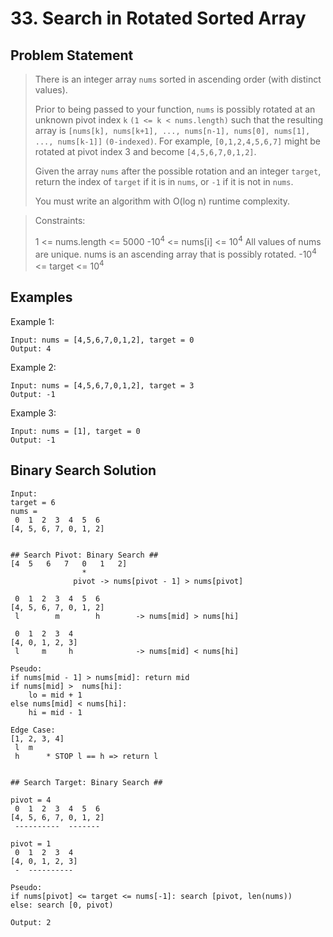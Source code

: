 # 33. Search in Rotated Sorted Array

## Problem Statement

> There is an integer array `nums` sorted in ascending order (with distinct values).
>
> Prior to being passed to your function, `nums` is possibly rotated at an unknown pivot index `k` `(1 <= k < nums.length)` such that the resulting array is `[nums[k], nums[k+1], ..., nums[n-1], nums[0], nums[1], ..., nums[k-1]]` `(0-indexed)`. For example, `[0,1,2,4,5,6,7]` might be rotated at pivot index 3 and become `[4,5,6,7,0,1,2]`.
>
> Given the array `nums` after the possible rotation and an integer `target`, return the index of `target` if it is in `nums`, or `-1` if it is not in `nums`.
>
> You must write an algorithm with O(log n) runtime complexity.

> Constraints:
>
> 1 <= nums.length <= 5000
> -10<sup>4</sup> <= nums[i] <= 10<sup>4</sup>
> All values of nums are unique.
> nums is an ascending array that is possibly rotated.
> -10<sup>4</sup> <= target <= 10<sup>4</sup>

## Examples

Example 1:

```
Input: nums = [4,5,6,7,0,1,2], target = 0
Output: 4
```

Example 2:

```
Input: nums = [4,5,6,7,0,1,2], target = 3
Output: -1
```

Example 3:

```
Input: nums = [1], target = 0
Output: -1
```

## Binary Search Solution

```
Input:
target = 6
nums =
 0  1  2  3  4  5  6
[4, 5, 6, 7, 0, 1, 2]


## Search Pivot: Binary Search ##
[4  5   6   7   0   1   2]
                *
              pivot -> nums[pivot - 1] > nums[pivot]

 0  1  2  3  4  5  6
[4, 5, 6, 7, 0, 1, 2]
 l        m        h        -> nums[mid] > nums[hi]

 0  1  2  3  4
[4, 0, 1, 2, 3]
 l     m     h              -> nums[mid] < nums[hi]

Pseudo:
if nums[mid - 1] > nums[mid]: return mid
if nums[mid] >  nums[hi]:
    lo = mid + 1
else nums[mid] < nums[hi]:
    hi = mid - 1

Edge Case:
[1, 2, 3, 4]
 l  m
 h      * STOP l == h => return l


## Search Target: Binary Search ##

pivot = 4
 0  1  2  3  4  5  6
[4, 5, 6, 7, 0, 1, 2]
 ----------  -------

pivot = 1
 0  1  2  3  4
[4, 0, 1, 2, 3]
 -  ----------

Pseudo:
if nums[pivot] <= target <= nums[-1]: search [pivot, len(nums))
else: search [0, pivot)

Output: 2
```
